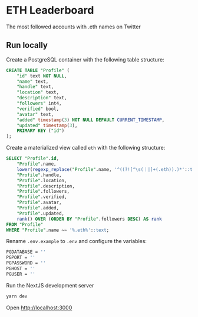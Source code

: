 # ETH Leaderboard

The most followed accounts with .eth names on Twitter

## Run locally

Create a PostgreSQL container with the following table structure:
```sql
CREATE TABLE "Profile" (
    "id" text NOT NULL,
    "name" text,
    "handle" text,
    "location" text,
    "description" text,
    "followers" int4,
    "verified" bool,
    "avatar" text,
    "added" timestamp(3) NOT NULL DEFAULT CURRENT_TIMESTAMP,
    "updated" timestamp(3),
    PRIMARY KEY ("id")
);
```

Create a materialized view called `eth` with the following structure:
```sql
SELECT "Profile".id,
    "Profile".name,
    lower(regexp_replace("Profile".name, '^((?![^\s(｜|]+(.eth)).)*'::text, ''::text)) AS ens,
    "Profile".handle,
    "Profile".location,
    "Profile".description,
    "Profile".followers,
    "Profile".verified,
    "Profile".avatar,
    "Profile".added,
    "Profile".updated,
    rank() OVER (ORDER BY "Profile".followers DESC) AS rank
FROM "Profile"
WHERE "Profile".name ~~ '%.eth%'::text;
```

Rename `.env.example` to `.env` and configure the variables:

```bash
PGDATABASE = ''
PGPORT = ''
PGPASSWORD = ''
PGHOST = ''
PGUSER = ''
```

Run the NextJS development server 

```bash
yarn dev
```

Open [http://localhost:3000](http://localhost:3000)

